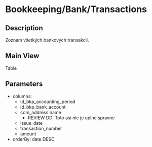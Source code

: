# Bookkeeping/Bank/Transactions

## Description

Zoznam všetkých bankových transakcii.

## Main View

Table

## Parameters

* columns:
  * id_bkp_accounting_period
  * id_bkp_bank_account
  * com_address.name
    * REVIEW DD: Toto asi nie je uplne spravne
  * issue_date
  * transaction_number
  * amount
* orderBy: date DESC

